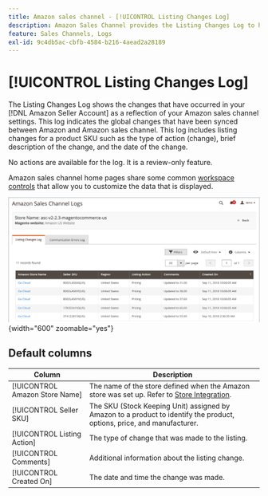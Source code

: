 ```yaml
---
title: Amazon sales channel - [!UICONTROL Listing Changes Log]
description: Amazon Sales Channel provides the Listing Changes Log to help you monitor the affected changes in your Amazon Seller account.
feature: Sales Channels, Logs
exl-id: 9c4db5ac-cbfb-4584-b216-4aead2a28189
---
```

# [!UICONTROL Listing Changes Log]

The Listing Changes Log shows the changes that have occurred in your [!DNL Amazon Seller Account] as a reflection of your Amazon sales channel settings. This log indicates the global changes that have been synced between Amazon and Amazon sales channel. This log includes listing changes for a product SKU such as the type of action (change), brief description of the change, and the date of the change.

No actions are available for the log. It is a review-only feature.

Amazon sales channel home pages share some common [workspace controls](./workspace-controls.md) that allow you to customize the data that is displayed.

![Listing Changes Log](assets/amazon-listing-changes-log.png){width="600" zoomable="yes"}

## Default columns

| Column                         | Description                                                                                                             |
|--------------------------------|-------------------------------------------------------------------------------------------------------------------------|
| [!UICONTROL Amazon Store Name] | The name of the store defined when the Amazon store was set up. Refer to [Store Integration](./store-integration.md).   |
| [!UICONTROL Seller SKU]        | The SKU (Stock Keeping Unit) assigned by Amazon to a product to identify the product, options, price, and manufacturer. |
| [!UICONTROL Listing Action]    | The type of change that was made to the listing.                                                                        |
| [!UICONTROL Comments]          | Additional information about the listing change.                                                                        |
| [!UICONTROL Created On]        | The date and time the change was made.                                                                                  |
